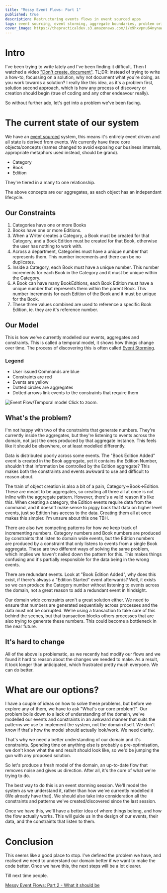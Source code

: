 ```yaml
---
title: "Messy Event Flows: Part 1"
published: true
description: Restructuring events flows in event sourced apps
tags: event sourcing, event storming, aggregate boundaries, problem orientated
cover_image: https://thepracticaldev.s3.amazonaws.com/i/x9hxvpnu64nynaw1bj3j.png
---
```


# Intro
I've been trying to write lately and I've been finding it difficult. Then I watched a video ["Don't create, document"](https://www.youtube.com/watch?v=RVKofRN1dyI). TL;DR: instead of trying to write a how-to, focussing on a solution, why not document what you're doing, as you work towards a solution? I really like this idea, as it's a problem first, solution second approach, which is how any process of discovery or creation should begin (true of coding and any other endeavour really).

So without further ado, let's get into a problem we've been facing.

# The current state of our system
We have an [event sourced](https://martinfowler.com/eaaDev/EventSourcing.html) system, this means it's entirely event driven and all state is derived from events. We currently have three core objects/concepts (names changed to avoid exposing our business internals, appropriate metaphors used instead, should be grand).

- Category
- Book
- Edition

They're tiered in a many to one relationship.

The above concepts are our aggregates, as each object has an independant lifecycle.

## Our Constraints
1. Categories have one or more Books
2. Books have one or more Editions.
1. When a Writer creates a Category, a Book must be created for that Category, and a Book Edition must be created for that Book, otherwise the user has nothing to work with.
2. Across a department, Categories must have a unique number that represents them. This number increments and there can be no duplicates.
3. Inside a Category, each Book must have a unique number. This number increments for each Book in the Category and it must be unique within the Category.
4. A Book can have many BookEditions, each Book Edition must have a unique number that represents them within the parent Book. This number increments for each Edition of the Book and it must be unique for the Book.
5. These three values combined are used to reference a specific Book Edition, ie. they are it's reference number.

## Our Model
This is how we've currently modelled our events, aggregates and constraints. This is called a temporal model, it shows how things change over time. The process of discovering this is often called [Event Storming](https://techbeacon.com/introduction-event-storming-easy-way-achieve-domain-driven-design). 

### Legend
- User issued Commands are blue 
- Constraints are red
- Events are yellow
- Dotted circles are aggregates
- Dotted arrows link events to the constraints that require them

![Event Flow/Temporal model](https://thepracticaldev.s3.amazonaws.com/i/i038hdo2g0e6xxhigko0.png "Event Flow/Temporal model")
Click to zoom.

## What's the problem?

I'm not happy with two of the constraints that generate numbers. They're currently inside the aggregates, but they're listening to events across the domain, not just the ones produced by that aggregate instance. This feels like it should be elsewhere, or at least modelled differently. 

Data is distributed poorly across some events. The "Book Edition Added" event is created in the Book aggregate, yet it contains the Edition Number, shouldn't that information be controlled by the Edition aggregate? This makes both the constraints and events awkward to use and difficult to reason about.

The train of object creation is also a bit of a pain, Category=>Book=>Edition. These are meant to be aggregates, so creating all three all at once is not inline with the aggregate pattern. However, there's a valid reason it's like this. When creating a category, the Edition events require data from the command, and it doesn't make sense to piggy back that data on higher level events, just so Edition has access to the data. Creating them all at once makes this simpler. I'm unsure about this one TBH.

There are also two competing patterns for how we keep track of incrementing numbers. Category numbers and Book numbers are produced by constraints that listen to domain wide events, but the Edition numbers are produced by a constraint that only listens to events from a single Book aggregate. These are two different ways of solving the same problem, which implies we haven't nailed down the pattern for this. This makes things confusing and it's partially responsible for the data being in the wrong events.  

There are redundant events. Look at "Book Edition Added", why does this exist, if there's always a "Edition Started" event afterwards? Well, it exists so we can produce the Category number without listening to events across the domain, not a great reason to add a redundant event in hindsight.

Our domain wide constraints aren't a great solution either. We need to ensure that numbers are generated sequentially across processes and the data must not be corrupted. We're using a transaction to take care of this behind the scenes, but that transaction blocks others processes that are also trying to generate these numbers. This could become a bottleneck in the near future.

## It's hard to change
All of the above is problematic, as we recently had modify our flows and we found it hard to reason about the changes we needed to make. As a result, it took longer than anticipated, which frustrated pretty much everyone. We can do better.

# What are our options?

I have a couple of ideas on how to solve these problems, but before we explore any of them, we have to ask "What's our core problem?".
Our problem boils down to a lack of understanding of the domain, we've modelled our events and constraints in an awkward manner that suits the patterns we use to implement the system, not the domain itself. We don't know if that's how the model should actually look/work. We need clarity.

That's why we need a better understanding of our domain and it's constraints. Spending time on anything else is probably a pre-optimisation, we don't know what the end result should look like, so we'd be jumping the gun with any proposed solution.

So let's produce a fresh model of the domain, an up-to-date flow that removes noise and gives us direction. After all, it's the core of what we're trying to do.

The best way to do this is an event storming session. We'll model the system as we understand it, rather than how we've currently modelled it (We already have that). We should also take into consideration all the constraints and patterns we've created/discovered since the last session. 

Once we have this, we'll have a better idea of where things belong, and how the flow actually works. This will guide us in the design of our events, their data, and the constraints that listen to them.

# Conclusion
This seems like a good place to stop. I've defined the problem we have, and realised we need to understand our domain better if we want to make the code better. Once we have this, the next steps will be a lot clearer. 

Till next time people.

[Messy Event Flows: Part 2 - What it should be](https://dev.to/barryosull/messy-event-flows-part-2---what-it-should-be)